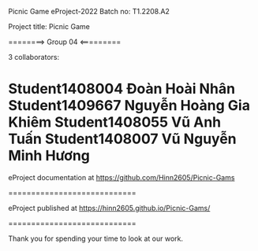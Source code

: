 Picnic Game
eProject-2022 Batch no: T1.2208.A2

Project title: Picnic Game

========> Group 04 <=========

3 collaborators:

Student1408004       Đoàn Hoài Nhân
Student1409667       Nguyễn Hoàng Gia Khiêm
Student1408055       Vũ Anh Tuấn
Student1408007       Vũ Nguyễn Minh Hương
============================

eProject documentation at https://github.com/Hinn2605/Picnic-Gams

============================

eProject published at https://hinn2605.github.io/Picnic-Gams/

============================

Thank you for spending your time to look at our work.